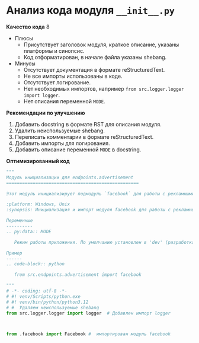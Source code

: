 # Анализ кода модуля `__init__.py`

**Качество кода**
8
- Плюсы
    - Присутствует заголовок модуля, краткое описание, указаны платформы и синопсис.
    - Код отформатирован, в начале файла указаны shebang.
- Минусы
    - Отсутствует документация в формате reStructuredText.
    - Не все импорты использованы в коде.
    - Отсутствует логирование.
    - Нет необходимых импортов, например `from src.logger.logger import logger`.
    - Нет описания переменной `MODE`.

**Рекомендации по улучшению**

1.  Добавить docstring в формате RST для описания модуля.
2.  Удалить неиспользуемые shebang.
3.  Переписать комментарии в формате reStructuredText.
4.  Добавить импорты для логирования.
5.  Добавить описание переменной `MODE` в docstring.

**Оптимизированный код**

```python
"""
Модуль инициализации для endpoints.advertisement
==================================================

Этот модуль инициализирует подмодуль `facebook` для работы с рекламными объявлениями.

:platform: Windows, Unix
:synopsis: Инициализация и импорт модуля facebook для работы с рекламными объявлениями.

Переменные
----------
.. py:data:: MODE

   Режим работы приложения. По умолчанию установлен в 'dev' (разработка).

Пример
------
.. code-block:: python

   from src.endpoints.advertisement import facebook

"""
# -*- coding: utf-8 -*-
# #! venv/Scripts/python.exe
# #! venv/bin/python/python3.12
# #  Удаляем неиспользуемые shebang
from src.logger.logger import logger  # Добавлен импорт logger



from .facebook import Facebook #  импортирован модуль facebook
```